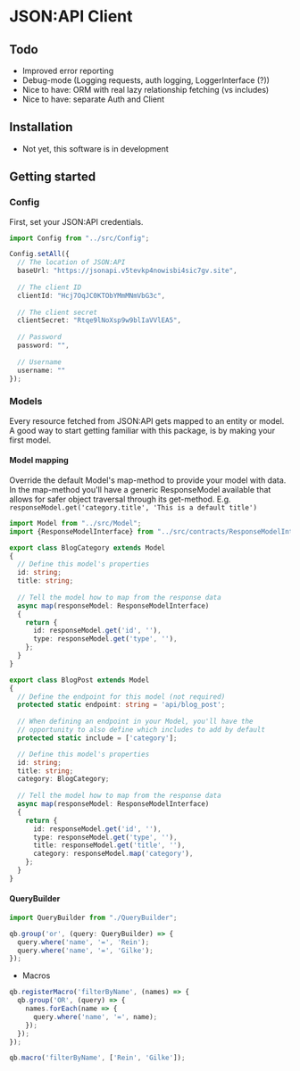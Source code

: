 # JSON:API Client

## Todo
* Improved error reporting
* Debug-mode (Logging requests, auth logging, LoggerInterface (?))
* Nice to have: ORM with real lazy relationship fetching (vs includes)
* Nice to have: separate Auth and Client

## Installation
* Not yet, this software is in development

## Getting started

### Config
First, set your JSON:API credentials.

```ts
import Config from "../src/Config";

Config.setAll({
  // The location of JSON:API
  baseUrl: "https://jsonapi.v5tevkp4nowisbi4sic7gv.site",
  
  // The client ID
  clientId: "Hcj7OqJC0KTObYMmMNmVbG3c",
  
  // The client secret
  clientSecret: "Rtqe9lNoXsp9w9blIaVVlEA5",
  
  // Password
  password: "",
  
  // Username
  username: ""
});
```

### Models
Every resource fetched from JSON:API gets mapped to an entity or model. A good way to 
start getting familiar with this package, is by making your first model.

#### Model mapping 
Override the default Model's map-method to provide your 
model with data. In the map-method you'll have a 
generic ResponseModel available that allows for safer object traversal 
through its get-method. E.g. `responseModel.get('category.title', 'This is a default title')`

```ts
import Model from "../src/Model";
import {ResponseModelInterface} from "../src/contracts/ResponseModelInterface";

export class BlogCategory extends Model
{
  // Define this model's properties
  id: string;
  title: string;
    
  // Tell the model how to map from the response data
  async map(responseModel: ResponseModelInterface)
  {
    return {
      id: responseModel.get('id', ''),
      type: responseModel.get('type', ''),
    };
  }
}

export class BlogPost extends Model
{
  // Define the endpoint for this model (not required)
  protected static endpoint: string = 'api/blog_post';
  
  // When defining an endpoint in your Model, you'll have the
  // opportunity to also define which includes to add by default
  protected static include = ['category'];

  // Define this model's properties
  id: string;
  title: string;
  category: BlogCategory;
  
  // Tell the model how to map from the response data
  async map(responseModel: ResponseModelInterface)
  {
    return {
      id: responseModel.get('id', ''),
      type: responseModel.get('type', ''),
      title: responseModel.get('title', ''),
      category: responseModel.map('category'),
    };
  }
}
```

#### QueryBuilder

```ts
import QueryBuilder from "./QueryBuilder";

qb.group('or', (query: QueryBuilder) => {
  query.where('name', '=', 'Rein');
  query.where('name', '=', 'Gilke');
});
```
  * Macros
```ts
qb.registerMacro('filterByName', (names) => {
  qb.group('OR', (query) => {
    names.forEach(name => {
      query.where('name', '=', name);
    });
  });
});
```
```js
qb.macro('filterByName', ['Rein', 'Gilke']);
```